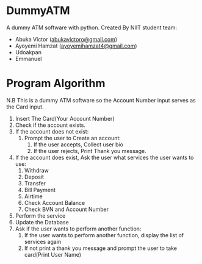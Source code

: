# DummyATM
A dummy ATM software with python.
Created By NIIT student team:
- Abuka Victor (abukavictoro@gmail.com)
- Ayoyemi Hamzat (ayoyemihamzat4@gmail.com)
- Udoakpan
- Emmanuel

# Program Algorithm
N.B This is a dummy ATM software so the Account Number input serves as the Card input.
1. Insert The Card(Your Account Number) 
2. Check if the account exists.
3. If the account does not exist:
   1. Prompt the user to Create an account:
        1. If the user accepts, Collect user bio
        2. If the user rejects, Print Thank you message.
4. If the account does exist, Ask the user what services the user wants to use:
    1. Withdraw
    2. Deposit
    3. Transfer
    4. Bill Payment
    5. Airtime
    6. Check Account Balance
    7. Check BVN and Account Number
5. Perform the service
6. Update the Database
7. Ask if the user wants to perform another function:
    1. If the user wants to perform another function, display the list of services again
    2. If not print a thank you message and prompt the user to take card(Print User Name)
